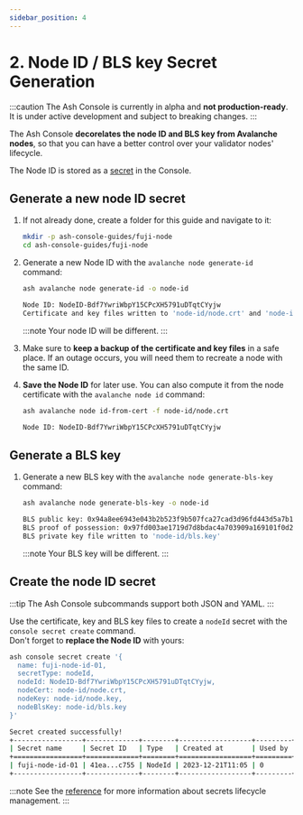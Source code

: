 ```yaml
---
sidebar_position: 4
---
```


# 2. Node ID / BLS key Secret Generation

:::caution
The Ash Console is currently in alpha and **not production-ready**. It is under active development and subject to breaking changes.
:::

The Ash Console **decorelates the node ID and BLS key from Avalanche nodes**, so that you can have a better control over your validator nodes' lifecycle.

The Node ID is stored as a [secret](/docs/console/glossary#secret) in the Console.

## Generate a new node ID secret

1. If not already done, create a folder for this guide and navigate to it:

   ```bash
   mkdir -p ash-console-guides/fuji-node
   cd ash-console-guides/fuji-node
   ```

2. Generate a new Node ID with the `avalanche node generate-id` command:

   ```bash title="Command"
   ash avalanche node generate-id -o node-id
   ```

   ```bash title="Output"
   Node ID: NodeID-Bdf7YwriWbpY15CPcXH5791uDTqtCYyjw
   Certificate and key files written to 'node-id/node.crt' and 'node-id/node.key'
   ```

   :::note
   Your node ID will be different.
   :::

3. Make sure to **keep a backup of the certificate and key files** in a safe place. If an outage occurs, you will need them to recreate a node with the same ID.
4. **Save the Node ID** for later use. You can also compute it from the node certificate with the `avalanche node id` command:

   ```bash title="Command"
   ash avalanche node id-from-cert -f node-id/node.crt
   ```

   ```bash title="Output"
   Node ID: NodeID-Bdf7YwriWbpY15CPcXH5791uDTqtCYyjw
   ```

## Generate a BLS key

1. Generate a new BLS key with the `avalanche node generate-bls-key` command:

   ```bash title="Command"
   ash avalanche node generate-bls-key -o node-id
   ```

   ```bash title="Output"
   BLS public key: 0x94a8ee6943e043b2b523f9b507fca27cad3d96fd443d5a7b1e4496f6ed7bb4eb934f03bc36a4fd9719c06b7d36931523
   BLS proof of possession: 0x97fd003ae1719d7d8bdac4a703909a169101f0d27d73077a3241c8fc01861a82603f45582f34266a5602b3ff3b28ee5910bb01f10a418cad08c2de0b0debbfd035f9900d8ffa78c3769476e599ae028b256cd08acadfa69974ae27f26f6c17e7
   BLS private key file written to 'node-id/bls.key'
   ```

   :::note
   Your BLS key will be different.
   :::

## Create the node ID secret

:::tip
The Ash Console subcommands support both JSON and YAML.
:::

Use the certificate, key and BLS key files to create a `nodeId` secret with the `console secret create` command.  
Don't forget to **replace the Node ID** with yours:

```bash title="Command"
ash console secret create '{
  name: fuji-node-id-01,
  secretType: nodeId,
  nodeId: NodeID-Bdf7YwriWbpY15CPcXH5791uDTqtCYyjw,
  nodeCert: node-id/node.crt,
  nodeKey: node-id/node.key,
  nodeBlsKey: node-id/bls.key
}'
```

```bash title="Output"
Secret created successfully!
+-----------------+-------------+--------+------------------+---------+
| Secret name     | Secret ID   | Type   | Created at       | Used by |
+=================+=============+========+==================+=========+
| fuji-node-id-01 | 41ea...c755 | NodeId | 2023-12-21T11:05 | 0       |
+-----------------+-------------+--------+------------------+---------+
```

:::note
See the [reference](/docs/console/reference/secret-management) for more information about secrets lifecycle management.
:::
